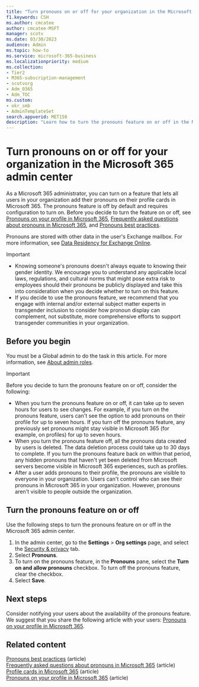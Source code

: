 ```yaml
---
title: "Turn pronouns on or off for your organization in the Microsoft 365 admin center"
f1.keywords: CSH
ms.author: cmcatee
author: cmcatee-MSFT
manager: scotv
ms.date: 03/30/2023
audience: Admin
ms.topic: how-to 
ms.service: microsoft-365-business
ms.localizationpriority: medium
ms.collection:
- Tier2
- M365-subscription-management
- scotvorg
- Adm_O365
- Adm_TOC
ms.custom:
- okr_smb
- AdminTemplateSet
search.appverid: MET150
description: "Learn how to turn the pronouns feature on or off in the Microsoft 365 admin center."
---
```


# Turn pronouns on or off for your organization in the Microsoft 365 admin center

As a Microsoft 365 administrator, you can turn on a feature that lets all users in your organization add their pronouns on their profile cards in Microsoft 365. The pronouns feature is off by default and requires configuration to turn on. Before you decide to turn the feature on or off, see [Pronouns on your profile in Microsoft 365](https://support.microsoft.com/topic/232c3bfb-a947-4310-86db-b22d63663d85), [Frequently asked questions about pronouns in Microsoft 365](https://support.microsoft.com/topic/48135f04-e822-49b5-ba6b-e9bae2ce503a), and [Pronouns best practices](https://support.microsoft.com/topic/ef1701ad-711d-4c6e-b664-64c3ee188d68).

Pronouns are stored with other data in the user's Exchange mailbox. For more information, see [Data Residency for Exchange Online](../../enterprise/m365-dr-workload-exo.md#how-can-i-determine-customer-data-location).

> [!IMPORTANT]
>
>- Knowing someone's pronouns doesn't always equate to knowing their gender identity. We encourage you to understand any applicable local laws, regulations, and cultural norms that might pose extra risk to employees should their pronouns be publicly displayed and take this into consideration when you decide whether to turn on this feature. 
>- If you decide to use the pronouns feature, we recommend that you engage with internal and/or external subject matter experts in transgender inclusion to consider how pronoun display can complement, not substitute, more comprehensive efforts to support transgender communities in your organization.

## Before you begin

You must be a Global admin to do the task in this article. For more information, see [About admin roles](about-admin-roles.md).

> [!IMPORTANT]
>
> Before you decide to turn the pronouns feature on or off, consider the following:
>
>- When you turn the pronouns feature on or off, it can take up to seven hours for users to see changes. For example, if you turn on the pronouns feature, users can't see the option to add pronouns on their profile for up to seven hours. If you turn off the pronouns feature, any previously set pronouns might stay visible in Microsoft 365 (for example, on profiles) for up to seven hours.
>- When you turn the pronouns feature off, all the pronouns data created by users is deleted. The data deletion process could take up to 30 days to complete. If you turn the pronouns feature back on within that period, any hidden pronouns that haven't yet been deleted from Microsoft servers become visible in Microsoft 365 experiences, such as profiles.
>- After a user adds pronouns to their profile, the pronouns are visible to everyone in your organization. Users can't control who can see their pronouns in Microsoft 365 in your organization. However, pronouns aren't visible to people outside the organization.

## Turn the pronouns feature on or off

Use the following steps to turn the pronouns feature on or off in the Microsoft 365 admin center.

1. In the admin center, go to the **Settings** > **Org settings** page, and select the <a href="https://go.microsoft.com/fwlink/p/?linkid=2072756" target="_blank">Security & privacy</a> tab.
2. Select **Pronouns**.
3. To turn on the pronouns feature, in the **Pronouns** pane, select the **Turn on and allow pronouns** checkbox. To turn off the pronouns feature, clear the checkbox.
4. Select **Save**.

## Next steps

Consider notifying your users about the availability of the pronouns feature. We suggest that you share the following article with your users: [Pronouns on your profile in Microsoft 365](https://support.microsoft.com/topic/232c3bfb-a947-4310-86db-b22d63663d85).

## Related content

[Pronouns best practices](https://support.microsoft.com/office/pronouns-best-practices-ef1701ad-711d-4c6e-b664-64c3ee188d68) (article)\
[Frequently asked questions about pronouns in Microsoft 365](https://support.microsoft.com/office/frequently-asked-questions-about-pronouns-in-microsoft-365-48135f04-e822-49b5-ba6b-e9bae2ce503a) (article)\
[Profile cards in Microsoft 365](https://support.microsoft.com/office/profile-cards-in-microsoft-365-e80f931f-5fc4-4a59-ba6e-c1e35a85b501) (article)\
[Pronouns on your profile in Microsoft 365](https://support.microsoft.com/topic/232c3bfb-a947-4310-86db-b22d63663d85) (article)
